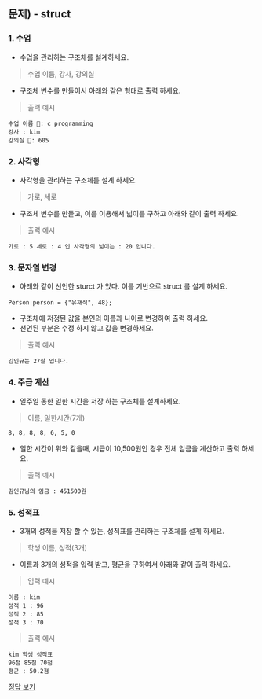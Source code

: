 ## 문제) - struct

### 1. 수업 
* 수업을 관리하는 구조체를 설계하세요.   

> 수업 이름, 강사, 강의실 

* 구조체 변수를 만들어서 아래와 같은 형태로 출력 하세요. 

> 출력 예시 

```
수업 이름 : c programming 
강사 : kim 
강의실 : 605 
```

### 2. 사각형
* 사각형을 관리하는 구조체를 설계 하세요.     

> 가로, 세로  

* 구조체 변수를 만들고, 이를 이용해서 넓이를 구하고 아래와 같이 출력 하세요. 

> 출력 예시 

```
가로 : 5 세로 : 4 인 사각형의 넓이는 : 20 입니다.
```

### 3. 문자열 변경
* 아래와 같이 선언한 sturct 가 있다. 이를 기반으로 struct 를 설계 하세요. 

`Person person = {"유재석", 48};`

* 구조체에 저정된 값을 본인의 이름과 나이로 변경하여 출력 하세요. 
* 선언된 부분은 수정 하지 않고 값을 변경하세요. 

> 출력 예시 

```
김인규는 27살 입니다.
```


### 4. 주급 계산
* 일주일 동한 일한 시간을 저장 하는 구조체를 설계하세요.  

> 이름, 일한시간(7개)

`8, 8, 8, 8, 6, 5, 0`

* 일한 시간이 위와 같을때, 시급이 10,500원인 경우 전체 임금을 계산하고 출력 하세요. 

> 출력 예시 

```
김인규님의 임금 : 451500원
```

### 5. 성적표
* 3개의 성적을 저장 할 수 있는, 성적표를 관리하는 구조체를 설계 하세요.   

> 학생 이름, 성적(3개)

* 이름과 3개의 성적을 입력 받고,  평균을 구하여서 아래와 같이 출력 하세요. 

> 입력 예시 

```
이름 : kim
성적 1 : 96
성적 2 : 85
성적 3 : 70
```

> 출력 예시 

```
kim 학생 성적표 
96점 85점 70점 
평균 : 50.2점
```

[정답 보기](test01.c)

